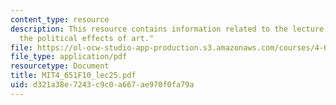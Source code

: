 ```yaml
---
content_type: resource
description: This resource contains information related to the lecture "debate on
  the political effects of art."
file: https://ol-ocw-studio-app-production.s3.amazonaws.com/courses/4-651-art-since-1940-fall-2010/d321a38e7243c9c0a667ae970f0fa79a_MIT4_651F10_lec25.pdf
file_type: application/pdf
resourcetype: Document
title: MIT4_651F10_lec25.pdf
uid: d321a38e-7243-c9c0-a667-ae970f0fa79a
---
```

